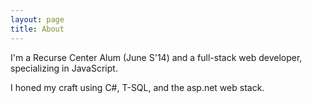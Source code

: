 ```yaml
---
layout: page
title: About
---
```


I'm a Recurse Center Alum (June S'14) and a full-stack web developer,
specializing in JavaScript.

I honed my craft using C#, T-SQL, and the asp.net web stack.
